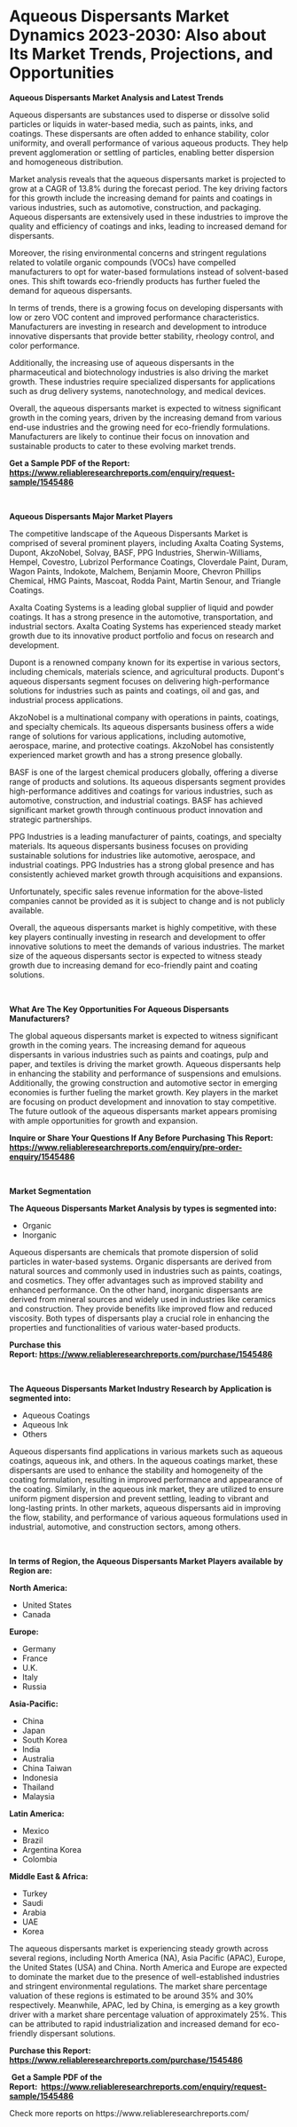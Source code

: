 <p><h1>Aqueous Dispersants Market Dynamics 2023-2030: Also about Its Market Trends, Projections, and Opportunities</h1></p><p><strong>Aqueous Dispersants Market Analysis and Latest Trends</strong></p>
<p><p>Aqueous dispersants are substances used to disperse or dissolve solid particles or liquids in water-based media, such as paints, inks, and coatings. These dispersants are often added to enhance stability, color uniformity, and overall performance of various aqueous products. They help prevent agglomeration or settling of particles, enabling better dispersion and homogeneous distribution.</p><p>Market analysis reveals that the aqueous dispersants market is projected to grow at a CAGR of 13.8% during the forecast period. The key driving factors for this growth include the increasing demand for paints and coatings in various industries, such as automotive, construction, and packaging. Aqueous dispersants are extensively used in these industries to improve the quality and efficiency of coatings and inks, leading to increased demand for dispersants.</p><p>Moreover, the rising environmental concerns and stringent regulations related to volatile organic compounds (VOCs) have compelled manufacturers to opt for water-based formulations instead of solvent-based ones. This shift towards eco-friendly products has further fueled the demand for aqueous dispersants.</p><p>In terms of trends, there is a growing focus on developing dispersants with low or zero VOC content and improved performance characteristics. Manufacturers are investing in research and development to introduce innovative dispersants that provide better stability, rheology control, and color performance.</p><p>Additionally, the increasing use of aqueous dispersants in the pharmaceutical and biotechnology industries is also driving the market growth. These industries require specialized dispersants for applications such as drug delivery systems, nanotechnology, and medical devices.</p><p>Overall, the aqueous dispersants market is expected to witness significant growth in the coming years, driven by the increasing demand from various end-use industries and the growing need for eco-friendly formulations. Manufacturers are likely to continue their focus on innovation and sustainable products to cater to these evolving market trends.</p></p>
<p><strong>Get a Sample PDF of the Report:&nbsp; <a href="https://www.reliableresearchreports.com/enquiry/request-sample/1545486">https://www.reliableresearchreports.com/enquiry/request-sample/1545486</a></strong></p>
<p>&nbsp;</p>
<p><strong>Aqueous Dispersants Major Market Players</strong></p>
<p><p>The competitive landscape of the Aqueous Dispersants Market is comprised of several prominent players, including Axalta Coating Systems, Dupont, AkzoNobel, Solvay, BASF, PPG Industries, Sherwin-Williams, Hempel, Covestro, Lubrizol Performance Coatings, Cloverdale Paint, Duram, Wagon Paints, Indokote, Malchem, Benjamin Moore, Chevron Phillips Chemical, HMG Paints, Mascoat, Rodda Paint, Martin Senour, and Triangle Coatings.</p><p>Axalta Coating Systems is a leading global supplier of liquid and powder coatings. It has a strong presence in the automotive, transportation, and industrial sectors. Axalta Coating Systems has experienced steady market growth due to its innovative product portfolio and focus on research and development.</p><p>Dupont is a renowned company known for its expertise in various sectors, including chemicals, materials science, and agricultural products. Dupont's aqueous dispersants segment focuses on delivering high-performance solutions for industries such as paints and coatings, oil and gas, and industrial process applications.</p><p>AkzoNobel is a multinational company with operations in paints, coatings, and specialty chemicals. Its aqueous dispersants business offers a wide range of solutions for various applications, including automotive, aerospace, marine, and protective coatings. AkzoNobel has consistently experienced market growth and has a strong presence globally.</p><p>BASF is one of the largest chemical producers globally, offering a diverse range of products and solutions. Its aqueous dispersants segment provides high-performance additives and coatings for various industries, such as automotive, construction, and industrial coatings. BASF has achieved significant market growth through continuous product innovation and strategic partnerships.</p><p>PPG Industries is a leading manufacturer of paints, coatings, and specialty materials. Its aqueous dispersants business focuses on providing sustainable solutions for industries like automotive, aerospace, and industrial coatings. PPG Industries has a strong global presence and has consistently achieved market growth through acquisitions and expansions.</p><p>Unfortunately, specific sales revenue information for the above-listed companies cannot be provided as it is subject to change and is not publicly available.</p><p>Overall, the aqueous dispersants market is highly competitive, with these key players continually investing in research and development to offer innovative solutions to meet the demands of various industries. The market size of the aqueous dispersants sector is expected to witness steady growth due to increasing demand for eco-friendly paint and coating solutions.</p></p>
<p>&nbsp;</p>
<p><strong>What Are The Key Opportunities For Aqueous Dispersants Manufacturers?</strong></p>
<p><p>The global aqueous dispersants market is expected to witness significant growth in the coming years. The increasing demand for aqueous dispersants in various industries such as paints and coatings, pulp and paper, and textiles is driving the market growth. Aqueous dispersants help in enhancing the stability and performance of suspensions and emulsions. Additionally, the growing construction and automotive sector in emerging economies is further fueling the market growth. Key players in the market are focusing on product development and innovation to stay competitive. The future outlook of the aqueous dispersants market appears promising with ample opportunities for growth and expansion.</p></p>
<p><strong>Inquire or Share Your Questions If Any Before Purchasing This Report: <a href="https://www.reliableresearchreports.com/enquiry/pre-order-enquiry/1545486">https://www.reliableresearchreports.com/enquiry/pre-order-enquiry/1545486</a></strong></p>
<p>&nbsp;</p>
<p><strong>Market Segmentation</strong></p>
<p><strong>The Aqueous Dispersants Market Analysis by types is segmented into:</strong></p>
<p><ul><li>Organic</li><li>Inorganic</li></ul></p>
<p><p>Aqueous dispersants are chemicals that promote dispersion of solid particles in water-based systems. Organic dispersants are derived from natural sources and commonly used in industries such as paints, coatings, and cosmetics. They offer advantages such as improved stability and enhanced performance. On the other hand, inorganic dispersants are derived from mineral sources and widely used in industries like ceramics and construction. They provide benefits like improved flow and reduced viscosity. Both types of dispersants play a crucial role in enhancing the properties and functionalities of various water-based products.</p></p>
<p><strong>Purchase this Report:&nbsp;<a href="https://www.reliableresearchreports.com/purchase/1545486">https://www.reliableresearchreports.com/purchase/1545486</a></strong></p>
<p>&nbsp;</p>
<p><strong>The Aqueous Dispersants Market Industry Research by Application is segmented into:</strong></p>
<p><ul><li>Aqueous Coatings</li><li>Aqueous Ink</li><li>Others</li></ul></p>
<p><p>Aqueous dispersants find applications in various markets such as aqueous coatings, aqueous ink, and others. In the aqueous coatings market, these dispersants are used to enhance the stability and homogeneity of the coating formulation, resulting in improved performance and appearance of the coating. Similarly, in the aqueous ink market, they are utilized to ensure uniform pigment dispersion and prevent settling, leading to vibrant and long-lasting prints. In other markets, aqueous dispersants aid in improving the flow, stability, and performance of various aqueous formulations used in industrial, automotive, and construction sectors, among others.</p></p>
<p>&nbsp;</p>
<p><strong>In terms of Region, the Aqueous Dispersants Market Players available by Region are:</strong></p>
<p>
    <p> <strong> North America: </strong>
        <ul>
            <li>United States</li>
            <li>Canada</li>
        </ul>
        </p> 
    <p> <strong> Europe: </strong>
        <ul>
            <li>Germany</li>
            <li>France</li>
            <li>U.K.</li>
            <li>Italy</li>
            <li>Russia</li>
        </ul>
        </p> 
    <p> <strong> Asia-Pacific: </strong>
        <ul>
            <li>China</li>
            <li>Japan</li>
            <li>South Korea</li>
            <li>India</li>
            <li>Australia</li>
            <li>China Taiwan</li>
            <li>Indonesia</li>
            <li>Thailand</li>
            <li>Malaysia</li>
        </ul>
        </p> 
    <p> <strong> Latin America: </strong>
        <ul>
            <li>Mexico</li>
            <li>Brazil</li>
            <li>Argentina Korea</li>
            <li>Colombia</li>
        </ul>
        </p> 
    <p> <strong> Middle East & Africa: </strong>
        <ul>
            <li>Turkey</li>
            <li>Saudi</li>
            <li>Arabia</li>
            <li>UAE</li>
            <li>Korea</li>
        </ul>
    </p>
    </p>
<p><p>The aqueous dispersants market is experiencing steady growth across several regions, including North America (NA), Asia Pacific (APAC), Europe, the United States (USA) and China. North America and Europe are expected to dominate the market due to the presence of well-established industries and stringent environmental regulations. The market share percentage valuation of these regions is estimated to be around 35% and 30% respectively. Meanwhile, APAC, led by China, is emerging as a key growth driver with a market share percentage valuation of approximately 25%. This can be attributed to rapid industrialization and increased demand for eco-friendly dispersant solutions.</p></p>
<p><strong>Purchase this Report: <a href="https://www.reliableresearchreports.com/purchase/1545486">https://www.reliableresearchreports.com/purchase/1545486</a></strong></p>
<p>&nbsp;<strong>Get a Sample PDF of the Report:&nbsp;&nbsp;<a href="https://www.reliableresearchreports.com/enquiry/request-sample/1545486">https://www.reliableresearchreports.com/enquiry/request-sample/1545486</a></strong></p>
<p><strong></strong></p>
<p>Check more reports on https://www.reliableresearchreports.com/</p>